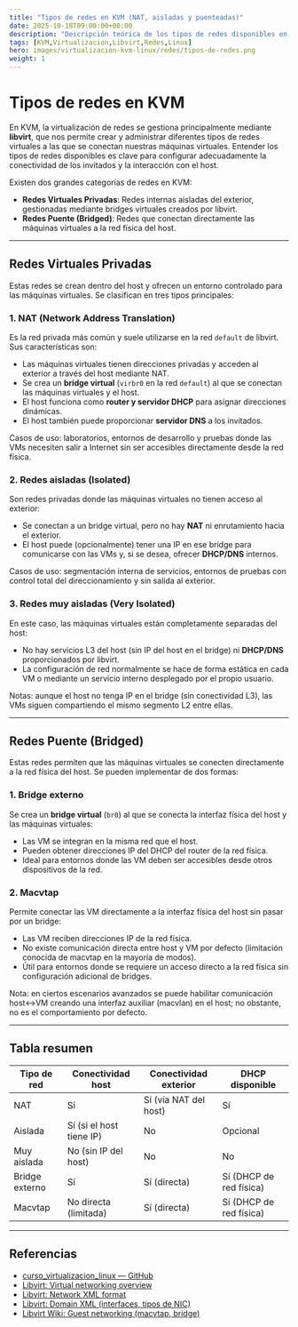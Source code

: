 ```yaml
---
title: "Tipos de redes en KVM (NAT, aisladas y puenteadas)"
date: 2025-10-18T09:00:00+00:00
description: "Descripción teórica de los tipos de redes disponibles en KVM/libvirt: NAT, aisladas, muy aisladas, bridge externo y macvtap; diferencias, conectividad y casos de uso."
tags: [KVM,Virtualizacion,Libvirt,Redes,Linux]
hero: images/virtualizacion-kvm-linux/redes/tipos-de-redes.png
weight: 1
---
```


# Tipos de redes en KVM

En KVM, la virtualización de redes se gestiona principalmente mediante **libvirt**, que nos permite crear y administrar diferentes tipos de redes virtuales a las que se conectan nuestras máquinas virtuales. Entender los tipos de redes disponibles es clave para configurar adecuadamente la conectividad de los invitados y la interacción con el host.

Existen dos grandes categorías de redes en KVM:

* **Redes Virtuales Privadas**: Redes internas aisladas del exterior, gestionadas mediante bridges virtuales creados por libvirt.
* **Redes Puente (Bridged)**: Redes que conectan directamente las máquinas virtuales a la red física del host.

---

## Redes Virtuales Privadas

Estas redes se crean dentro del host y ofrecen un entorno controlado para las máquinas virtuales. Se clasifican en tres tipos principales:

### 1. NAT (Network Address Translation)

Es la red privada más común y suele utilizarse en la red `default` de libvirt. Sus características son:

* Las máquinas virtuales tienen direcciones privadas y acceden al exterior a través del host mediante NAT.
* Se crea un **bridge virtual** (`virbr0` en la red `default`) al que se conectan las máquinas virtuales y el host.
* El host funciona como **router y servidor DHCP** para asignar direcciones dinámicas.
* El host también puede proporcionar **servidor DNS** a los invitados.

Casos de uso: laboratorios, entornos de desarrollo y pruebas donde las VMs necesiten salir a Internet sin ser accesibles directamente desde la red física.

### 2. Redes aisladas (Isolated)

Son redes privadas donde las máquinas virtuales no tienen acceso al exterior:

* Se conectan a un bridge virtual, pero no hay **NAT** ni enrutamiento hacia el exterior.
* El host puede (opcionalmente) tener una IP en ese bridge para comunicarse con las VMs y, si se desea, ofrecer **DHCP/DNS** internos.

Casos de uso: segmentación interna de servicios, entornos de pruebas con control total del direccionamiento y sin salida al exterior.


### 3. Redes muy aisladas (Very Isolated)

En este caso, las máquinas virtuales están completamente separadas del host:

* No hay servicios L3 del host (sin IP del host en el bridge) ni **DHCP/DNS** proporcionados por libvirt.
* La configuración de red normalmente se hace de forma estática en cada VM o mediante un servicio interno desplegado por el propio usuario.

Notas: aunque el host no tenga IP en el bridge (sin conectividad L3), las VMs siguen compartiendo el mismo segmento L2 entre ellas.


---

## Redes Puente (Bridged)

Estas redes permiten que las máquinas virtuales se conecten directamente a la red física del host. Se pueden implementar de dos formas:

### 1. Bridge externo

Se crea un **bridge virtual** (`br0`) al que se conecta la interfaz física del host y las máquinas virtuales:

* Las VM se integran en la misma red que el host.
* Pueden obtener direcciones IP del DHCP del router de la red física.
* Ideal para entornos donde las VM deben ser accesibles desde otros dispositivos de la red.

### 2. Macvtap

Permite conectar las VM directamente a la interfaz física del host sin pasar por un bridge:

* Las VM reciben direcciones IP de la red física.
* No existe comunicación directa entre host y VM por defecto (limitación conocida de macvtap en la mayoría de modos).
* Útil para entornos donde se requiere un acceso directo a la red física sin configuración adicional de bridges.

Nota: en ciertos escenarios avanzados se puede habilitar comunicación host↔VM creando una interfaz auxiliar (macvlan) en el host; no obstante, no es el comportamiento por defecto.

---

## Tabla resumen

| Tipo de red           | Conectividad host         | Conectividad exterior     | DHCP disponible                 |
|-----------------------|---------------------------|---------------------------|---------------------------------|
| NAT                   | Sí                        | Sí (vía NAT del host)     | Sí                              |
| Aislada               | Sí (si el host tiene IP)  | No                        | Opcional                        |
| Muy aislada           | No (sin IP del host)      | No                        | No                              |
| Bridge externo        | Sí                        | Sí (directa)              | Sí (DHCP de red física)         |
| Macvtap               | No directa (limitada)     | Sí (directa)              | Sí (DHCP de red física)         |


---

## Referencias

- [curso_virtualizacion_linux — GitHub](https://github.com/josedom24/curso_virtualizacion_linux)
- [Libvirt: Virtual networking overview](https://libvirt.org/network.html)
- [Libvirt: Network XML format](https://libvirt.org/formatnetwork.html)
- [Libvirt: Domain XML (interfaces, tipos de NIC)](https://libvirt.org/formatdomain.html)
- [Libvirt Wiki: Guest networking (macvtap, bridge)](https://wiki.libvirt.org/page/Guest_Networking)